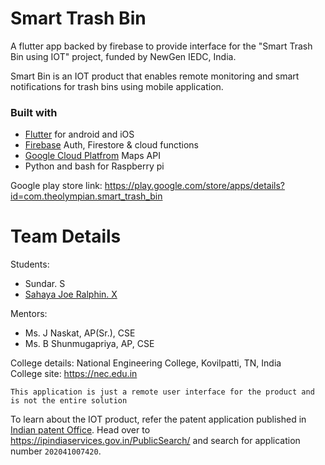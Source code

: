 # Smart Trash Bin

A flutter app backed by firebase to provide interface for the "Smart Trash Bin using IOT" project, funded by NewGen IEDC, India.

Smart Bin is an IOT product that enables remote monitoring and smart notifications for trash bins using mobile application.

### Built with
- [Flutter](https://flutter.dev) for android and iOS
- [Firebase](https://firebase.google.com) Auth, Firestore & cloud functions
- [Google Cloud Platfrom](https://cloud.google.com) Maps API
- Python and bash for Raspberry pi

Google play store link: https://play.google.com/store/apps/details?id=com.theolympian.smart_trash_bin

# Team Details
Students:
- Sundar. S
- [Sahaya Joe Ralphin. X](https://github.com/Joe-Ralph)

Mentors:
- Ms. J Naskat, AP(Sr.), CSE
- Ms. B Shunmugapriya, AP, CSE

College details: National Engineering College, Kovilpatti, TN, India  
College site: https://nec.edu.in

`This application is just a remote user interface for the product and is not the entire solution`

To learn about the IOT product, refer the patent application published in [Indian patent Office](https://ipindia.gov.in). Head over to https://ipindiaservices.gov.in/PublicSearch/ and search for application number `202041007420`.

